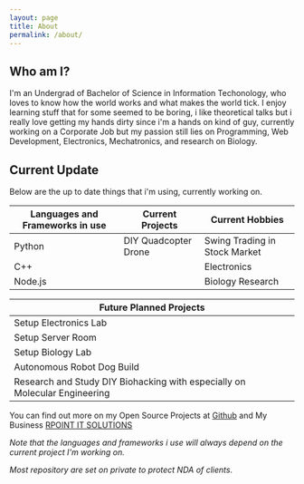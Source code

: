 ```yaml
---
layout: page
title: About
permalink: /about/
---
```


## Who am I?
I'm an Undergrad of Bachelor of Science in Information Techonology, who loves to know how the world works and what makes the world tick. I enjoy learning stuff that for some seemed to be boring, i like theoretical talks but i really love getting my hands dirty since i'm a hands on kind of guy, currently working on a Corporate Job but my passion still lies on Programming, Web Development, Electronics, Mechatronics, and research on Biology.


## Current Update
Below are the up to date things that i'm using, currently working on.

| Languages and Frameworks in use | Current Projects             | Current Hobbies                 |
| ------------------------------ | -----------------------------| ------------------------------- | 
| Python                         | DIY Quadcopter Drone         | Swing Trading in Stock Market   |
| C++                            |                              | Electronics                                |
| Node.js                        |                              | Biology Research                                |

|Future Planned Projects                 |
|--------------------------------|
|Setup Electronics Lab|
|Setup Server Room|
|Setup Biology Lab|
|Autonomous Robot Dog Build|
|Research and Study DIY Biohacking with especially on Molecular Engineering|

You can find out more on my Open Source Projects at [Github](https://github.com/AdrianDucao/) and My Business [RPOINT IT SOLUTIONS](https:rpointsolution.com) 

*Note that the languages and frameworks i use will always depend on the current project I'm working on.*

*Most repository are set on private to protect NDA of clients.*
